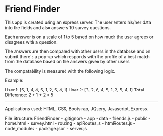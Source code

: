 # Friend Finder

This app is created using an express server. The user enters his/her data into the fields and also answers 10 survey questions. 

Each answer is on a scale of 1 to 5 based on how much the user agrees or disagrees with a question.

The answers are then compared with other users in the database and on submit there's a pop-up which responds with the profile of a best match from the database based on the answers given by other users.

The compatability is measured with the following logic.

Example:

User 1: [5, 1, 4, 4, 5, 1, 2, 5, 4, 1]
User 2: [3, 2, 6, 4, 5, 1, 2, 5, 4, 1]
Total Difference: 2 + 1 + 2 = 5

___


Applications used: HTML, CSS, Bootstrap, JQuery, Javascript, Express.

File Structure:
  FriendFinder
    - .gitignore
    - app
      - data
        - friends.js
      - public
        - home.html
        - survey.html
      - routing
        - apiRoutes.js
        - htmlRoutes.js
    - node_modules
    - package.json
    - server.js
